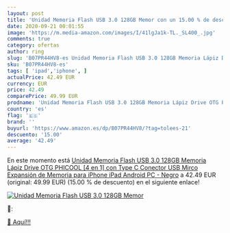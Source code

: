 ```yaml
---
layout: post
title: 'Unidad Memoria Flash USB 3.0 128GB Memor con un 15.00 % de descuento'
date: 2020-09-21 00:01:55
image: 'https://m.media-amazon.com/images/I/41lgJa1k-TL._SL400_.jpg'
comments: true
category: ofertas
author: ring
slug: 'B07PR44HV8-es Unidad Memoria Flash USB 3.0 128GB Memoria Lápiz Drive OTG...'
sku: 'B07PR44HV8-es'
tags: [ 'ipad','iphone', ]
actualPrice: 42.49 EUR
currency: EUR
price: 42.49
comparePrice: 49.99 EUR
prodname: 'Unidad Memoria Flash USB 3.0 128GB Memoria Lápiz Drive OTG PHICOOL [4 en 1] con Type C Conector USB Mirco Expansión de Memoria para iPhone  iPad  Android  PC - Negro'
country: 'es'
flag: '🇪🇸'
brand: ''
buyurl: 'https://www.amazon.es/dp/B07PR44HV8/?tag=tolees-21'
descuento: '15.00'
average: '42.49'
---
```


En este momento está [Unidad Memoria Flash USB 3.0 128GB Memoria Lápiz Drive OTG PHICOOL [4 en 1] con Type C Conector USB Mirco Expansión de Memoria para iPhone  iPad  Android  PC - Negro](https://www.amazon.es/dp/B07PR44HV8/?tag=tolees-21) a 42.49 EUR (original: 49.99 EUR) (15.00 %  de descuento) en el siguiente enlace!

[![Unidad Memoria Flash USB 3.0 128GB Memor](https://m.media-amazon.com/images/I/41lgJa1k-TL._SL400_.jpg)](https://www.amazon.es/dp/B07PR44HV8/?tag=tolees-21)

🔎:


[🛒 Aquí!!!](https://www.amazon.es/dp/B07PR44HV8/?tag=tolees-21)
